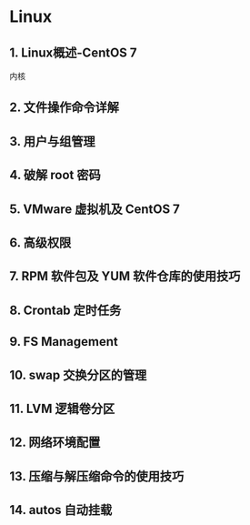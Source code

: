 # Linux

## 1. Linux概述-CentOS 7
内核

## 2. 文件操作命令详解

## 3. 用户与组管理

## 4. 破解 root 密码

## 5. VMware 虚拟机及 CentOS 7

## 6. 高级权限
## 7. RPM 软件包及 YUM 软件仓库的使用技巧
## 8. Crontab 定时任务
## 9. FS Management 
## 10. swap 交换分区的管理
## 11. LVM 逻辑卷分区
## 12. 网络环境配置 
## 13. 压缩与解压缩命令的使用技巧
## 14. autos 自动挂载